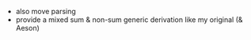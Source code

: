   * also move parsing
  * provide a mixed sum & non-sum generic derivation like my original (& Aeson)
